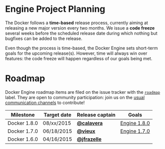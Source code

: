 # Engine Project Planning

The Docker follows a **time-based** release process, currently aiming at releasing a new major version every two months. We issue a **code freeze** several weeks before the scheduled release date during which nothing but bugfixes can be added to the release.

Even though the process is time-based, the Docker Engine sets short-term goals for the upcoming release(s). However, time will always win over features: the code freeze will happen regardless of our goals being met.

# Roadmap

Docker Engine roadmap items are filed on the issue tracker with the [`roadmap`](https://github.com/docker/docker/issues?q=is%3Aopen+is%3Aissue+label%3Aroadmap) label. They are open to community participation: join us on the [usual communication channels](https://github.com/docker/docker#talking-to-other-docker-users-and-contributors) to contribute!


| Milestone        | Target date | Release captain | Goals |
|------------------|-------------|-----------------|-------|
| Docker 1.8.0     | 08/xx/2015  | **[@calavera](https://github.com/calavera)**             | [Engine 1.8.0](https://github.com/docker/docker/wiki/Engine-1.8.0) |
| Docker 1.7.0     | 06/18/2015  | **[@vieux](https://github.com/vieux)**         | [Engine 1.7.0](https://github.com/docker/docker/wiki/Engine-1.7.0) |
| Docker 1.6.0     | 04/16/2015  | **[@jfrazelle](https://github.com/jfrazelle)** |       |